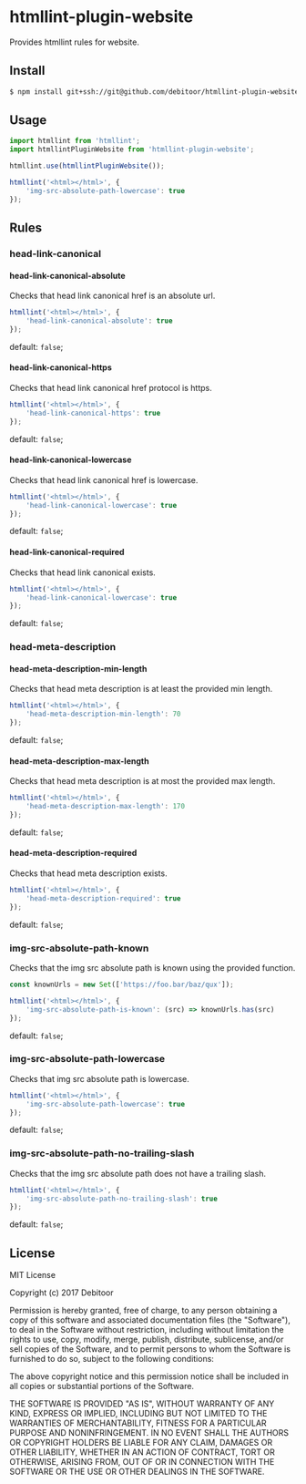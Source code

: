 # htmllint-plugin-website
Provides htmllint rules for website.

## Install
``` bash
$ npm install git+ssh://git@github.com/debitoor/htmllint-plugin-website.git
```

## Usage
``` javascript
import htmllint from 'htmllint';
import htmllintPluginWebsite from 'htmllint-plugin-website';

htmllint.use(htmllintPluginWebsite());

htmllint('<html></html>', {
	'img-src-absolute-path-lowercase': true
});
```

## Rules

### head-link-canonical

#### head-link-canonical-absolute
Checks that head link canonical href is an absolute url.

``` javascript
htmllint('<html></html>', {
	'head-link-canonical-absolute': true
});
```

default: `false`;

#### head-link-canonical-https
Checks that head link canonical href protocol is https.

``` javascript
htmllint('<html></html>', {
	'head-link-canonical-https': true
});
```

default: `false`;

#### head-link-canonical-lowercase
Checks that head link canonical href is lowercase.

``` javascript
htmllint('<html></html>', {
	'head-link-canonical-lowercase': true
});
```

default: `false`;

#### head-link-canonical-required
Checks that head link canonical exists.

``` javascript
htmllint('<html></html>', {
	'head-link-canonical-lowercase': true
});
```

default: `false`;

### head-meta-description
#### head-meta-description-min-length
Checks that head meta description is at least the provided min length.

``` javascript
htmllint('<html></html>', {
	'head-meta-description-min-length': 70
});
```

default: `false`;

#### head-meta-description-max-length
Checks that head meta description is at most the provided max length.

``` javascript
htmllint('<html></html>', {
	'head-meta-description-max-length': 170
});
```

default: `false`;

#### head-meta-description-required
Checks that head meta description exists.

``` javascript
htmllint('<html></html>', {
	'head-meta-description-required': true
});
```

default: `false`;

### img-src-absolute-path-known
Checks that the img src absolute path is known using the provided function.

``` javascript
const knownUrls = new Set(['https://foo.bar/baz/qux']);

htmllint('<html></html>', {
	'img-src-absolute-path-is-known': (src) => knownUrls.has(src)
});
```

default: `false`;

### img-src-absolute-path-lowercase
Checks that img src absolute path is lowercase.

``` javascript
htmllint('<html></html>', {
	'img-src-absolute-path-lowercase': true
});
```

default: `false`;

### img-src-absolute-path-no-trailing-slash
Checks that the img src absolute path does not have a trailing slash.

``` javascript
htmllint('<html></html>', {
	'img-src-absolute-path-no-trailing-slash': true
});
```

default: `false`;

## License
MIT License

Copyright (c) 2017 Debitoor

Permission is hereby granted, free of charge, to any person obtaining a copy of this software and associated documentation files (the "Software"), to deal in the Software without restriction, including without limitation the rights to use, copy, modify, merge, publish, distribute, sublicense, and/or sell copies of the Software, and to permit persons to whom the Software is furnished to do so, subject to the following conditions:

The above copyright notice and this permission notice shall be included in all copies or substantial portions of the Software.

THE SOFTWARE IS PROVIDED "AS IS", WITHOUT WARRANTY OF ANY KIND, EXPRESS OR IMPLIED, INCLUDING BUT NOT LIMITED TO THE WARRANTIES OF MERCHANTABILITY, FITNESS FOR A PARTICULAR PURPOSE AND NONINFRINGEMENT. IN NO EVENT SHALL THE AUTHORS OR COPYRIGHT HOLDERS BE LIABLE FOR ANY CLAIM, DAMAGES OR OTHER LIABILITY, WHETHER IN AN ACTION OF CONTRACT, TORT OR OTHERWISE, ARISING FROM, OUT OF OR IN CONNECTION WITH THE SOFTWARE OR THE USE OR OTHER DEALINGS IN THE SOFTWARE.